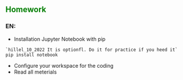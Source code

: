 ## <span style="color:green">Homework</span>

### EN:

- Installation Jupyter Notebook with pip

```
`hillel_10_2022 It is optionfl. Do it for practice if you heed it`
pip install notebook
```

- Configure your workspace for the coding
- Read all meterials
